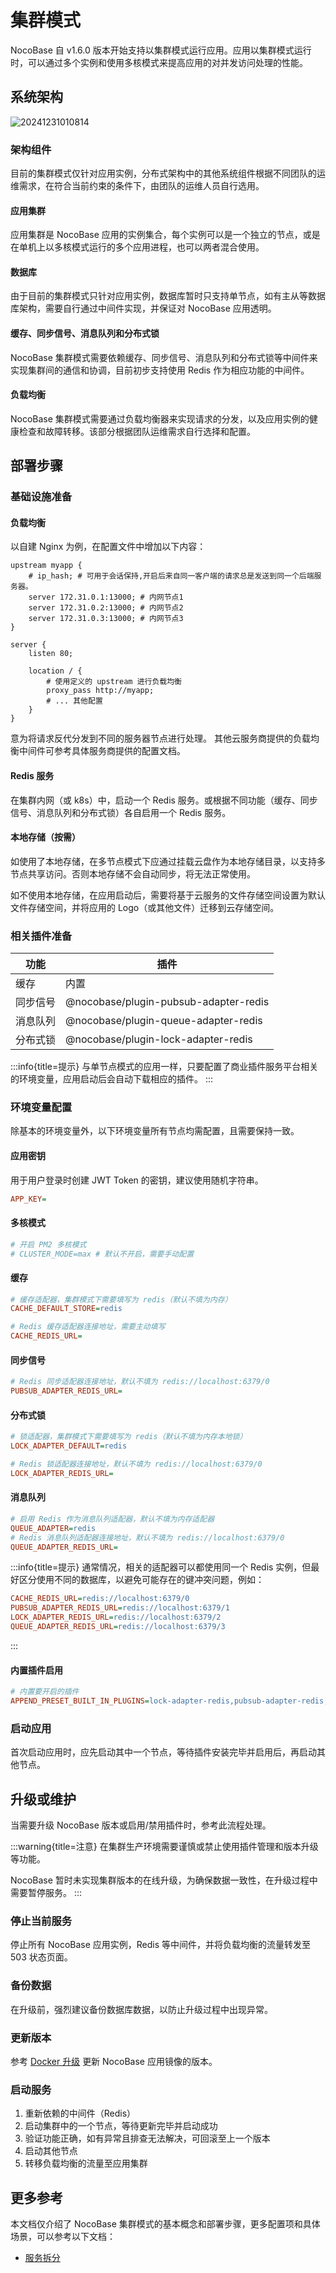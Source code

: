 # 集群模式

<PluginInfo licenseBundled="enterprise" plugins="pubsub-adapter-redis,lock-adapter-redis,queue-adapter-redis"></PluginInfo>

NocoBase 自 v1.6.0 版本开始支持以集群模式运行应用。应用以集群模式运行时，可以通过多个实例和使用多核模式来提高应用的对并发访问处理的性能。

## 系统架构

![20241231010814](https://static-docs.nocobase.com/20241231010814.png)

### 架构组件

目前的集群模式仅针对应用实例，分布式架构中的其他系统组件根据不同团队的运维需求，在符合当前约束的条件下，由团队的运维人员自行选用。

#### 应用集群

应用集群是 NocoBase 应用的实例集合，每个实例可以是一个独立的节点，或是在单机上以多核模式运行的多个应用进程，也可以两者混合使用。

#### 数据库

由于目前的集群模式只针对应用实例，数据库暂时只支持单节点，如有主从等数据库架构，需要自行通过中间件实现，并保证对 NocoBase 应用透明。

#### 缓存、同步信号、消息队列和分布式锁

NocoBase 集群模式需要依赖缓存、同步信号、消息队列和分布式锁等中间件来实现集群间的通信和协调，目前初步支持使用 Redis 作为相应功能的中间件。

#### 负载均衡

NocoBase 集群模式需要通过负载均衡器来实现请求的分发，以及应用实例的健康检查和故障转移。该部分根据团队运维需求自行选择和配置。

## 部署步骤

### 基础设施准备

#### 负载均衡

以自建 Nginx 为例，在配置文件中增加以下内容：

```
upstream myapp {
    # ip_hash; # 可用于会话保持,开启后来自同一客户端的请求总是发送到同一个后端服务器。
    server 172.31.0.1:13000; # 内网节点1
    server 172.31.0.2:13000; # 内网节点2
    server 172.31.0.3:13000; # 内网节点3
}

server {
    listen 80;

    location / {
        # 使用定义的 upstream 进行负载均衡
        proxy_pass http://myapp;
        # ... 其他配置
    }
}
```

意为将请求反代分发到不同的服务器节点进行处理。
其他云服务商提供的负载均衡中间件可参考具体服务商提供的配置文档。

#### Redis 服务

在集群内网（或 k8s）中，启动一个 Redis 服务。或根据不同功能（缓存、同步信号、消息队列和分布式锁）各自启用一个 Redis 服务。

#### 本地存储（按需）

如使用了本地存储，在多节点模式下应通过挂载云盘作为本地存储目录，以支持多节点共享访问。否则本地存储不会自动同步，将无法正常使用。

如不使用本地存储，在应用启动后，需要将基于云服务的文件存储空间设置为默认文件存储空间，并将应用的 Logo（或其他文件）迁移到云存储空间。

### 相关插件准备

| 功能 | 插件 |
| --- | --- |
| 缓存 | 内置 |
| 同步信号 | @nocobase/plugin-pubsub-adapter-redis |
| 消息队列 | @nocobase/plugin-queue-adapter-redis |
| 分布式锁 | @nocobase/plugin-lock-adapter-redis |

:::info{title=提示}
与单节点模式的应用一样，只要配置了商业插件服务平台相关的环境变量，应用启动后会自动下载相应的插件。
:::

### 环境变量配置

除基本的环境变量外，以下环境变量所有节点均需配置，且需要保持一致。

#### 应用密钥

用于用户登录时创建 JWT Token 的密钥，建议使用随机字符串。

```ini
APP_KEY=
```

#### 多核模式

```ini
# 开启 PM2 多核模式
# CLUSTER_MODE=max # 默认不开启，需要手动配置
```

#### 缓存

```ini
# 缓存适配器，集群模式下需要填写为 redis（默认不填为内存）
CACHE_DEFAULT_STORE=redis

# Redis 缓存适配器连接地址，需要主动填写
CACHE_REDIS_URL=
```

#### 同步信号

```ini
# Redis 同步适配器连接地址，默认不填为 redis://localhost:6379/0
PUBSUB_ADAPTER_REDIS_URL=
```

#### 分布式锁

```ini
# 锁适配器，集群模式下需要填写为 redis（默认不填为内存本地锁）
LOCK_ADAPTER_DEFAULT=redis

# Redis 锁适配器连接地址，默认不填为 redis://localhost:6379/0
LOCK_ADAPTER_REDIS_URL=
```

#### 消息队列

```ini
# 启用 Redis 作为消息队列适配器，默认不填为内存适配器
QUEUE_ADAPTER=redis
# Redis 消息队列适配器连接地址，默认不填为 redis://localhost:6379/0
QUEUE_ADAPTER_REDIS_URL=
```

:::info{title=提示}
通常情况，相关的适配器可以都使用同一个 Redis 实例，但最好区分使用不同的数据库，以避免可能存在的键冲突问题，例如：

```ini
CACHE_REDIS_URL=redis://localhost:6379/0
PUBSUB_ADAPTER_REDIS_URL=redis://localhost:6379/1
LOCK_ADAPTER_REDIS_URL=redis://localhost:6379/2
QUEUE_ADAPTER_REDIS_URL=redis://localhost:6379/3
```
:::

#### 内置插件启用

```ini
# 内置要开启的插件
APPEND_PRESET_BUILT_IN_PLUGINS=lock-adapter-redis,pubsub-adapter-redis,queue-adapter-redis
```

### 启动应用

首次启动应用时，应先启动其中一个节点，等待插件安装完毕并启用后，再启动其他节点。

## 升级或维护

当需要升级 NocoBase 版本或启用/禁用插件时，参考此流程处理。

:::warning{title=注意}
在集群生产环境需要谨慎或禁止使用插件管理和版本升级等功能。

NocoBase 暂时未实现集群版本的在线升级，为确保数据一致性，在升级过程中需要暂停服务。
:::

### 停止当前服务

停止所有 NocoBase 应用实例，Redis 等中间件，并将负载均衡的流量转发至 503 状态页面。

### 备份数据

在升级前，强烈建议备份数据库数据，以防止升级过程中出现异常。

### 更新版本

参考 [Docker 升级](#) 更新 NocoBase 应用镜像的版本。

### 启动服务

1. 重新依赖的中间件（Redis）
2. 启动集群中的一个节点，等待更新完毕并启动成功
3. 验证功能正确，如有异常且排查无法解决，可回滚至上一个版本
4. 启动其他节点
5. 转移负载均衡的流量至应用集群

## 更多参考

本文档仅介绍了 NocoBase 集群模式的基本概念和部署步骤，更多配置项和具体场景，可以参考以下文档：

- [服务拆分](./services-splitting.md)
<!-- - [Kubernetes 部署](./kubernetes.md) -->
